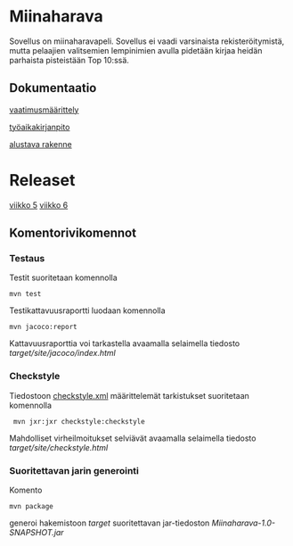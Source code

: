 
# Miinaharava

Sovellus on miinaharavapeli. Sovellus ei vaadi varsinaista rekisteröitymistä, mutta pelaajien valitsemien lempinimien avulla pidetään kirjaa heidän parhaista pisteistään Top 10:ssä.

## Dokumentaatio

[vaatimusmäärittely](https://github.com/ssuihko/ot-harjoitustyo/blob/master/dokumentaatio/maarittelydokumentti.md)

[työaikakirjanpito](https://github.com/ssuihko/ot-harjoitustyo/blob/master/dokumentaatio/tyoaikakirjanpito.md)

[alustava rakenne](https://github.com/ssuihko/ot-harjoitustyo/blob/master/dokumentaatio/arkkitehtuuri.md)

# Releaset

[viikko 5](https://github.com/ssuihko/ot-harjoitustyo/releases)
[viikko 6](https://github.com/ssuihko/ot-harjoitustyo/releases/tag/viikko6)

## Komentorivikomennot

### Testaus


Testit suoritetaan komennolla

```
mvn test
```

Testikattavuusraportti luodaan komennolla

```
mvn jacoco:report
```
Kattavuusraporttia voi tarkastella avaamalla selaimella tiedosto _target/site/jacoco/index.html_


### Checkstyle

Tiedostoon [checkstyle.xml](https://github.com/ssuihko/ot-harjoitustyo/blob/master/Miinaharava/checkstyle.xml) määrittelemät tarkistukset suoritetaan komennolla

```
 mvn jxr:jxr checkstyle:checkstyle
```

Mahdolliset virheilmoitukset selviävät avaamalla selaimella tiedosto _target/site/checkstyle.html_

### Suoritettavan jarin generointi

Komento

```
mvn package
```

generoi hakemistoon _target_ suoritettavan jar-tiedoston _Miinaharava-1.0-SNAPSHOT.jar_


